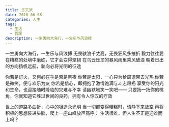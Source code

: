 ```yaml
---
title: 乐天派
date: 2016-06-08
categories: 人生
tags:
  - 生活
  - 哲理
description: 一生勇向大海行，一生乐与风浪搏
---
```


一生勇向大海行，一生乐与风浪搏
无畏骇浪千丈高，无畏狂风多摧折
毅力往往要在糟糕的处境中磨砺，它才会变得坚韧
在乌云压顶的暴风雨里乘风破浪
朝着日出的方向扬帆远航，驶向必将光明的征途

你若是灯火，又何必在乎是否是黑夜
你若是太阳，一心只为给周遭带去光热
你若是微笑，便与欢乐为友
你若是信心，即拥抱了激情饱满与斗志昂扬
享受你的阳光和生命，也迎接随时降临的灾难与不幸
请幽默地笑一笑吧——
只要扬一扬你的嘴角，你就知道它胜过世间的良药，拥有令人惊叹的疗效

世上的道路多曲折，心中的坦途永光明
当一切都变得糟糕时，请静下来放空
再将积极的思想装进头脑，爬上一座山峰放声高呼：
生活很难，但人生不正是迎难而上吗？